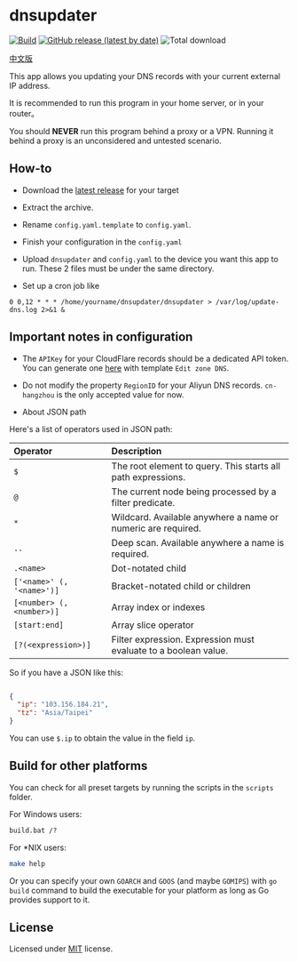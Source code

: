 # dnsupdater
[![Build](https://github.com/boris1993/dnsupdater/actions/workflows/build.yml/badge.svg)](https://github.com/boris1993/dnsupdater/actions/workflows/build.yml)
[![GitHub release (latest by date)](https://img.shields.io/github/v/release/boris1993/dnsupdater)](https://github.com/boris1993/dnsupdater/releases/latest)
![Total download](https://img.shields.io/github/downloads/boris1993/dnsupdater/total.svg)

[中文版](README_zh_cn.md)

This app allows you updating your DNS records with your current external IP address.

It is recommended to run this program in your home server, or in your router。

You should **NEVER** run this program behind a proxy or a VPN. 
Running it behind a proxy is an unconsidered and untested scenario.

## How-to

+ Download the [latest release](https://github.com/boris1993/dnsupdater/releases/latest) for your target

+ Extract the archive.

+ Rename `config.yaml.template` to `config.yaml`.

+ Finish your configuration in the `config.yaml`

+ Upload `dnsupdater` and `config.yaml` to the device you want this app to run. 
These 2 files must be under the same directory.

+ Set up a cron job like

```cron
0 0,12 * * * /home/yourname/dnsupdater/dnsupdater > /var/log/update-dns.log 2>&1 &
```

## Important notes in configuration

+ The `APIKey` for your CloudFlare records should be a dedicated API token. 
You can generate one [here](https://dash.cloudflare.com/profile/api-tokens) with template `Edit zone DNS`.

+ Do not modify the property `RegionID` for your Aliyun DNS records. `cn-hangzhou` is the only accepted value for now. 

+ About JSON path

Here's a list of operators used in JSON path:

| Operator                  | Description                                                     |
|:--------------------------|:----------------------------------------------------------------|
| `$`                       | The root element to query. This starts all path expressions.    |
| `@`                       | The current node being processed by a filter predicate.         |
| `*`                       | Wildcard. Available anywhere a name or numeric are required.    |
| `..`                      | Deep scan. Available anywhere a name is required.               |
| `.<name>`                 | Dot-notated child                                               |
| `['<name>' (, '<name>')]` | Bracket-notated child or children                               |
| `[<number> (, <number>)]` | Array index or indexes                                          |
| `[start:end]`             | Array slice operator                                            |
| `[?(<expression>)]`       | Filter expression. Expression must evaluate to a boolean value. |

So if you have a JSON like this:

```json

{
  "ip": "103.156.184.21",
  "tz": "Asia/Taipei"
}
```

You can use `$.ip` to obtain the value in the field `ip`.

## Build for other platforms

You can check for all preset targets by running the scripts in the `scripts` folder.

For Windows users:

```cmd
build.bat /?
```

For *NIX users:

```bash
make help
```

Or you can specify your own `GOARCH` and `GOOS` (and maybe `GOMIPS`) with `go build` command 
to build the executable for your platform as long as Go provides support to it.  

## License

Licensed under [MIT](LICENSE) license.
